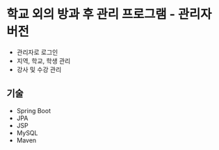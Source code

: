 # 학교 외의 방과 후 관리 프로그램 - 관리자 버전

- 관리자로 로그인
- 지역, 학교, 학생 관리
- 강사 및 수강 관리

## 기술

- Spring Boot
- JPA
- JSP
- MySQL
- Maven
